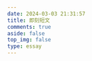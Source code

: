 ```yaml
---
date: 2024-03-03 21:31:57
title: 即刻短文
comments: true
aside: false
top_img: false
type: essay
---
```

